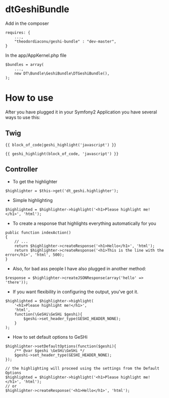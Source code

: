 dtGeshiBundle
===================================================

Add in the composer
```
requires: {
    ...,
    "theodordiaconu/geshi-bundle" : "dev-master",
}
```

In the app/AppKernel.php file
```
$bundles = array(
    ...,
    new DT\Bundle\GeshiBundle\DTGeshiBundle(),
);
```

How to use
===================================================

After you have plugged it in your Symfony2 Application you have several ways to use this:

Twig
---------------------------
```
{{ block_of_code|geshi_highlight('javascript') }}

{{ geshi_highlight(block_of_code, 'javascript') }}
```

Controller
---------------------------

- To get the highlighter
```
$highlighter = $this->get('dt_geshi.highlighter');
```

- Simple highlighting
```
$highlighted = $highlighter->highlight('<h1>Please highlight me!</h1>', 'html');
```

- To create a response that highlights everything automatically for you
```
public function indexAction()
{
    // ...
    return $highlighter->createResponse('<h1>Hello</h1>', 'html');
    return $highlighter->createResponse('<h1>This is the line with the error</h1>', 'html', 500);
}
```

- Also, for bad ass people I have also plugged in another method:
```
$response = $highlighter->createJSONResponse(array('hello' => 'there'));
```


- If you want flexibility in configuring the output, you've got it.
```
$highlighted = $highlighter->highlight(
    '<h1>Please highlight me!</h1>',
    'html',
    function(\GeSHi\GeSHi $geshi){
        $geshi->set_header_type(GESHI_HEADER_NONE);
    }
);
```

- How to set default options to GeSHi
```
$highlighter->setDefaultOptions(function($geshi){
    /** @var $geshi \GeSHi\GeSHi */
    $geshi->set_header_type(GESHI_HEADER_NONE);
});

// the highlighting will proceed using the settings from the Default Options
$highlighted = $highlighter->highlight('<h1>Please highlight me!</h1>', 'html');
// or
$highlighter->createResponse('<h1>Hello</h1>', 'html');
```

